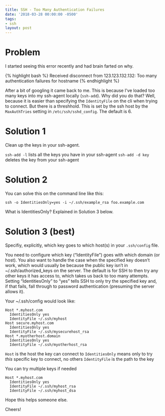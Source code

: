 ```yaml
---
title: SSH - Too Many Authentication Failures
date: '2018-03-28 00:00:00 -0500'
tags:
- ssh
layout: post
---
```


# Problem
I started seeing this error recently and had brain farted on why.

{% highlight bash %}
Received disconnect from 123.123.132.132: Too many authentication failures for hostname
{% endhighlight %}

After a bit of googling it came back to me.  This is because I've loaded too many keys into my ssh-agent locally (`ssh-add`).  Why did you do that?  Well, because it is easier than specifying the `IdentityFile` on the cli when trying to connect.  But there is a threshhold.  This is set by the ssh host by the `MaxAuthTries` setting in `/etc/ssh/sshd_config`.  The default is 6.

# Solution 1
Clean up the keys in your ssh-agent.

`ssh-add -l` lists all the keys you have in your ssh-agent
`ssh-add -d key` deletes the key from your ssh-agent

# Solution 2
You can solve this on the command line like this:

`ssh -o IdentitiesOnly=yes -i ~/.ssh/example_rsa foo.example.com`

What is IdentitiesOnly?  Explained in Solution 3 below.

# Solution 3 (best)
Specifiy, explicitly, which key goes to which host(s) in your `.ssh/config` file.

You need to configure which key (“IdentityFile”) goes with which domain (or host). You also want to handle the case when the specified key doesn’t work, which would usually be because the public key isn’t in ~/.ssh/authorized_keys on the server. The default is for SSH to then try any other keys it has access to, which takes us back to too many attempts. Setting “IdentitiesOnly” to “yes” tells SSH to only try the specified key and, if that fails, fall through to password authentication (presuming the server allows it).

Your ~/.ssh/config would look like:

```
Host *.myhost.com
  IdentitiesOnly yes
  IdentityFile ~/.ssh/myhost
Host secure.myhost.com
  IdentitiesOnly yes
  IdentityFile ~/.ssh/mysecurehost_rsa
Host *.myotherhost.domain
  IdentitiesOnly yes
  IdentityFile ~/.ssh/myotherhost_rsa
```

`Host` is the host the key can connect to
`IdentitiesOnly` means only to try _this_ specific key to connect, no others
`IdentityFile` is the path to the key

You can try multiple keys if needed

```
Host *.myhost.com
  IdentitiesOnly yes
  IdentityFile ~/.ssh/myhost_rsa
  IdentityFile ~/.ssh/myhost_dsa
```


Hope this helps someone else.

Cheers!